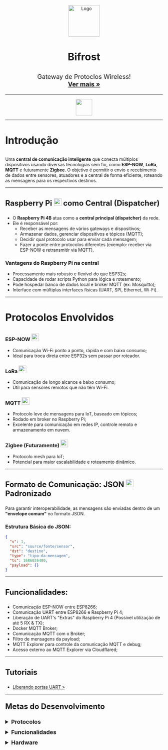 <!--
<img src="https://oyster.ignimgs.com/mediawiki/apis.ign.com/marvel-studios-cinematic-universe/7/7e/Bifrost1.jpg" style="width:100%; height:200px; object-fit: cover;">

<hr>
-->
<div align="center">
  <a href="http://bifrost.kerlonr.com.br">
    <img src="https://i.ibb.co/spLCKpQp/logo-temporaria.png" alt="Logo" width="100" height="100">
  </a>

<h3 align="center" style="font-size:32px;">Bifrost</h3>

  <p align="center" style="font-size:20px;">
    Gateway de Protoclos Wireless!
    <br />
    <a href="https://github.com/thalesgmartins/bifrost"><strong>Ver mais »</strong></a>
    <br>
    <hr>
    <img style="height:52px;" src="https://skillicons.dev/icons?i=python,docker,arduino,raspberrypi&theme=dark" />
    <hr>
</div>

<h3 style="font-size:32px">Introdução</h3>
<p>
  Uma <strong>central de comunicação inteligente</strong> que conecta múltiplos dispositivos usando diversas tecnologias sem fio, como <strong>ESP-NOW</strong>, <strong>LoRa</strong>, <strong>MQTT</strong> e futuramente <strong>Zigbee</strong>. O objetivo é permitir o envio e recebimento de dados entre sensores, atuadores e a central de forma eficiente, roteando as mensagens para os respectivos destinos.
</p>

<hr>

<h3 style="font-size:24px;">Raspberry Pi <img style="height:24px;" src="https://skillicons.dev/icons?i=raspberrypi&theme=dark" /> como Central (Dispatcher)</h3>
<ul>
  <li>O <strong>Raspberry Pi 4B</strong> atua como a <strong>central principal (dispatcher)</strong> da rede.</li>
  <li>Ele é responsável por:
    <ul>
      <li>Receber as mensagens de vários gateways e dispositivos;</li>
      <li>Armazenar dados, gerenciar dispositivos e tópicos (MQTT);</li>
      <li>Decidir qual protocolo usar para enviar cada mensagem;</li>
      <li>Fazer a ponte entre protocolos diferentes (exemplo: receber via ESP-NOW e retransmitir via MQTT).</li>
    </ul>
  </li>
</ul>

<h3>Vantagens do Raspberry Pi</i> na central </h3>
<ul>
  <li>Processamento mais robusto e flexível do que ESP32s;</li>
  <li>Capacidade de rodar scripts Python para lógica e roteamento;</li>
  <li>Pode hospedar banco de dados local e broker MQTT (ex: Mosquitto);</li>
  <li>Interface com múltiplas interfaces físicas (UART, SPI, Ethernet, Wi-Fi).</li>
</ul>
<hr>
  <h3 style="font-size:32px;">Protocolos Envolvidos</h3>
  <div style="">
    <div>
      <h3>ESP-NOW <img style="height:24px; justify-content:center;" src="https://gndtovcc.home.blog/wp-content/uploads/2020/04/2.1-1.png?w=640"></h3>
      <ul>
        <li>Comunicação Wi-Fi ponto a ponto, rápida e com baixo consumo;</li>
        <li>Ideal para troca direta entre ESP32s sem passar por roteador.</li>
      </ul>
    </div>
    <div>
      <h3>LoRa <img style="height:24px; justify-content:center;" src="https://ucarecdn.com/8a5b76a7-5969-43c9-b60e-de8d62824d09/lora%20logo%20white%20transparent.svg" > </img></h3>
      <ul>
        <li>Comunicação de longo alcance e baixo consumo;</li>
        <li>Útil para sensores remotos que não têm Wi-Fi.</li>
      </ul>
    </div>
    <div>
      <h3>MQTT <img style="height:24px; justify-content:center;" src="https://github.com/mqtt/mqttorg-graphics/blob/master/png/mqtt-icon-transparent.png?raw=true"> </h3>
      <ul>
        <li>Protocolo leve de mensagens para IoT, baseado em tópicos;</li>
        <li>Rodado em broker no Raspberry Pi;</li>
        <li>Excelente para comunicação em redes IP, controle remoto e armazenamento em nuvem.</li>
      </ul>
    </div>
    <div>
      <h3>Zigbee (Futuramente) <img style="height:24px; justify-content:center;" src="https://img.icons8.com/?size=512&id=80168&format=png"> </h3>
      <ul>
        <li>Protocolo mesh para IoT;</li>
        <li>Potencial para maior escalabilidade e roteamento dinâmico.</li>
      </ul>
    </div>
  </div>
<hr>
<h3 style="font-size:24px;">Formato de Comunicação: JSON <img src="https://static-00.iconduck.com/assets.00/file-type-json-icon-2044x2048-7l7nm0fy.png" style="height:24px;"> Padronizado  </h3>
<p>Para garantir interoperabilidade, as mensagens são enviadas dentro de um <strong>"envelope comum"</strong> no formato JSON.</p>
<h3>Estrutura Básica do JSON:</h3>

```json
{
  "v": 1,
  "src": "source/fonte/sensor",
  "dst": "destino",
  "type": "tipo-da-mensagem",
  "ts": 1686026400,
  "payload": {}
}
```

<hr>
<h3 style="font-size:24px;">Funcionalidades:</h3>
<ul>
  <li>Comunicação ESP-NOW entre ESP8266;</li>
  <li>Comunicação UART entre ESP8266 e Raspberry Pi 4;</li>
  <li>Liberação de UART's "Extras" do Raspberry Pi 4 (Possível utilização de até 5 RX & TX);</li>
  <li>Docker MQTT Broker;</li>
  <li>Comunicação MQTT com o Broker;</li>
  <li>Filtro de mensagens da payload;</li>
  <li>MQTT Explorer para controle da comunicação MQTT e debug;</li>
  <li>Acesso externo ao MQTT Explorer via Cloudflared;</li>
</ul>
<hr>
<h3 style="font-size:24px;">Tutoriais</h3>
<ul>
  <li style="text-decoration: none;"><a href="dispatcher/UART-Ports.md">Liberando portas UART »</a></li>
</ul>
<hr>
<h3 style="font-size:24px; margin-top: 24px;">Metas do Desenvolvimento</h3>

<details style="margin-bottom: 12px;">
  <summary style="font-size:18px; cursor:pointer;"><strong> Protocolos</strong></summary>
  <ul style="margin-top: 8px;">
    <li><input type="checkbox" disabled> Implementar suporte completo ao <strong>ESP-NOW</strong></li>
    <li><input type="checkbox" disabled> Estabelecer comunicação estável via <strong>LoRa</strong></li>
    <li><input type="checkbox" disabled> Integrar <strong>MQTT</strong> com o broker e tópicos dinâmicos</li>
    <li><input type="checkbox" disabled> Iniciar testes com <strong>Zigbee</strong></li>
  </ul>
</details>

<details style="margin-bottom: 12px;">
  <summary style="font-size:18px; cursor:pointer;"><strong> Funcionalidades</strong></summary>
  <ul style="margin-top: 8px;">
    <li><input type="checkbox" disabled> Biblioteca própria da Bifrost</li>
    <li><input type="checkbox" disabled> Interface web para monitoramento</li>
    <li><input type="checkbox" disabled> Filtro de payloads por tipo e origem</li>
    <li><input type="checkbox" disabled> Roteamento inteligente entre protocolos</li>
    <li><input type="checkbox" disabled> MQTT Explorer para melhor Debug</li>
  </ul>
</details>

<details style="margin-bottom: 12px;">
  <summary style="font-size:18px; cursor:pointer;"><strong> Hardware</strong></summary>
  <ul style="margin-top: 8px;">
    <li><input type="checkbox" disabled> Instalar múltiplos gateways físicos</li>
    <li><input type="checkbox" disabled> Habilitar até 5 UARTs no Raspberry Pi 4</li>
    <li><input type="checkbox" disabled> Testar estabilidade de alimentação dos módulos</li>
    <li><input type="checkbox" disabled> Garantir isolamento entre interfaces físicas</li>
  </ul>
</details>
